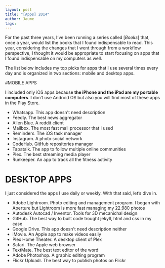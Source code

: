 ```yaml
---
layout: post
title: "[Apps] 2014"
author: Jaume
tags:
---
```


For the past three years, I’ve been running a series called [*Books*] that, once a year, would list the books that I found indispensable to read. This year, considering the changes that I went through from a workflow perspective, I thought it would be appropriate to start focusing on apps that I found indispensable on my computers as well.

The list below includes my top picks for apps that I use several times every day and is organized in two sections: mobile and desktop apps.

#MOBILE APPS

I included only iOS apps because **the iPhone and the iPad are my portable computers**. I don’t use Android OS but also you will find most of these apps in the Play Store.

- Whatsapp. This app doesn't need description
- Feedly. The best news aggregator
- Alien Blue. A reddit client
- Mailbox. The most fast mail processor that I used
- Reminders. The iOS task manager
- Instagram. A photo social network
- CodeHub. GitHub repositories manager
- Tapatalk. The app to follow multiple online communities
- Plex. The best streaming media player
- Runkeeper. An app to track all the fitness activity

# DESKTOP APPS

I just considered the apps I use daily or weekly. With that said, let’s dive in.

- Adobe Lightroom. Photo editing and management program. I began with Aperture but Lightroom is more fast managing my 22.980 photos
- Autodesk Autocad / Inventor. Tools for 3D mecanichal design
- GitHub. The best way to built code trought jekyll, html and css in my case
- Google Drive. This app doesn't need description neither
- iMovie. An Apple app to make videos easily
- Plex Home Theater. A desktop client of Plex
- Safari. The Apple web browser
- TextMate. The best text editor of the word
- Adobe Photoshop. A graphic editing program
- Flickr Uploadr. The best way to publish photos on Flickr
